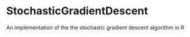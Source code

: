 # StochasticGradientDescent
An implementation of the the stochastic gradient descent algorithm in R
